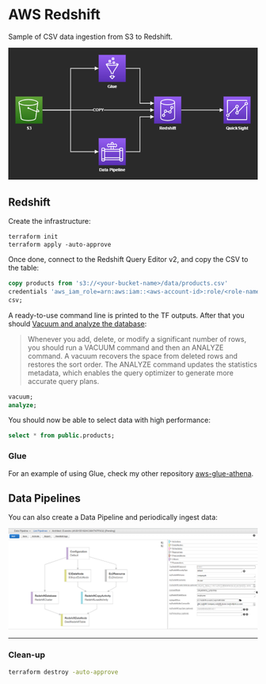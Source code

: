 # AWS Redshift

Sample of CSV data ingestion from S3 to Redshift.

<img src="redshift.png" width=600 />

## Redshift

Create the infrastructure:

```
terraform init
terraform apply -auto-approve
```

Once done, connect to the Redshift Query Editor v2, and copy the CSV to the table:

```sql
copy products from 's3://<your-bucket-name>/data/products.csv' 
credentials 'aws_iam_role=arn:aws:iam::<aws-account-id>:role/<role-name>'
csv;
```

A ready-to-use command line is printed to the TF outputs. After that you should [Vacuum and analyze the database](https://docs.aws.amazon.com/redshift/latest/dg/tutorial-loading-data-vacuum.html):

> Whenever you add, delete, or modify a significant number of rows, you should run a VACUUM command and then an ANALYZE command. A vacuum recovers the space from deleted rows and restores the sort order. The ANALYZE command updates the statistics metadata, which enables the query optimizer to generate more accurate query plans.

```sql
vacuum;
analyze;
```

You should now be able to select data with high performance:

```sql
select * from public.products;
```

### Glue

For an example of using Glue, check my other repository [aws-glue-athena](https://github.com/epomatti/aws-glue-athena).

## Data Pipelines

You can also create a Data Pipeline and periodically ingest data:

<img src="datapipelines.png" />


---

### Clean-up

```sh
terraform destroy -auto-approve
```